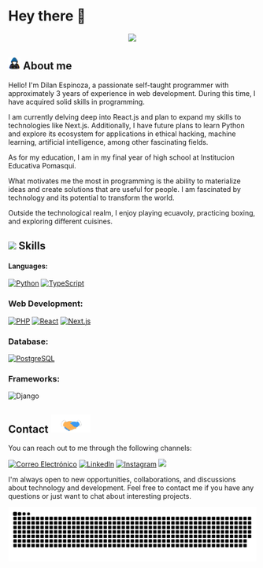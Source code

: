 
#  Hey there 👋

<p align="center">
  <a href="https://github.com/DenverCoder1/readme-typing-svg"><img src="https://readme-typing-svg.herokuapp.com?font=Time+New+Roman&color=cyan&size=25&center=true&vCenter=true&width=600&height=100&lines=Welcome+to+my+profile;"></a>
</p>

## <img src = "https://github.com/0xAbdulKhalid/0xAbdulKhalid/raw/main/assets/mdImages/about_me.gif" width = 25px><b> About me</b>

<p>
  Hello! I'm Dilan Espinoza, a passionate self-taught programmer with approximately 3 years of experience in web development. During this time, I have acquired solid skills in programming.
</p>

<p>
  I am currently delving deep into React.js and plan to expand my skills to technologies like Next.js. Additionally, I have future plans to learn Python and explore its ecosystem for applications in ethical hacking, machine learning, artificial intelligence, among other fascinating fields.
</p>

<p>As for my education, I am in my final year of high school at Institucion Educativa Pomasqui.</p>

<p>What motivates me the most in programming is the ability to materialize ideas and create solutions that are useful for people. I am fascinated by technology and its potential to transform the world.</p>

<p>Outside the technological realm, I enjoy playing ecuavoly, practicing boxing, and exploring different cuisines.</p>

## <img src="https://media2.giphy.com/media/QssGEmpkyEOhBCb7e1/giphy.gif?cid=ecf05e47a0n3gi1bfqntqmob8g9aid1oyj2wr3ds3mg700bl&rid=giphy.gif" width="25"><b> Skills</b>

   #### Languages:
   [![Python](https://img.shields.io/badge/python-3670A0?style=for-the-badge&logo=python&logoColor=ffdd54)](https://www.python.org/)
   [![TypeScript](https://img.shields.io/badge/typescript-%23323330.svg?style=for-the-badge&logo=typescript&logoColor=%23F7DF1E)](https://www.typescriptlang.org/)
   
   ### Web Development:
   [![PHP](https://img.shields.io/badge/php-%234F5B93.svg?style=for-the-badge&logo=php&logoColor=white)](https://www.php.net/)
   [![React](https://img.shields.io/badge/react-%2320232a.svg?style=for-the-badge&logo=react&logoColor=%2361DAFB)](https://reactjs.org/)
   [![Next.js](https://img.shields.io/badge/next.js-%23000000.svg?style=for-the-badge&logo=next.js&logoColor=white)](https://nextjs.org/)
   
   ### Database:
   [![PostgreSQL](https://img.shields.io/badge/postgresql-%23336791.svg?style=for-the-badge&logo=postgresql&logoColor=white)](https://www.postgresql.org/)
  
   ### Frameworks:
   ![Django](https://img.shields.io/badge/django-%2338B2AC.svg?style=for-the-badge&logo=django&logoColor=white)


## <b>Contact</b> <img src="https://github.com/0xAbdulKhalid/0xAbdulKhalid/raw/main/assets/mdImages/handshake.gif" width="80">

You can reach out to me through the following channels:

 [![Correo Electrónico](https://img.shields.io/badge/Email-%23EA4335.svg?style=for-the-badge&logo=Gmail&logoColor=white)](mailto:dilan.developer22@gmail.com)
 [![LinkedIn](https://img.shields.io/badge/LinkedIn-%230077B5.svg?style=for-the-badge&logo=LinkedIn&logoColor=white)](https://www.linkedin.com/in/dilan-espinoza-857291262/)
 [![Instagram](https://img.shields.io/badge/Instagram-%23E4405F.svg?style=for-the-badge&logo=Instagram&logoColor=white)](https://www.instagram.com/dilan_deve)
 [![](https://img.shields.io/badge/-%231DA1F2.svg?style=for-the-badge&logo=x&logoColor=white)](https://twitter.com/tu_usuario)

I'm always open to new opportunities, collaborations, and discussions about technology and development. Feel free to contact me if you have any questions or just want to chat about interesting projects.

<div align="center">
  <img  src="https://github.com/1999AZZAR/1999AZZAR/blob/readme/resources/img/grid-snake.svg"
       alt="snake" /></a>
</div>

